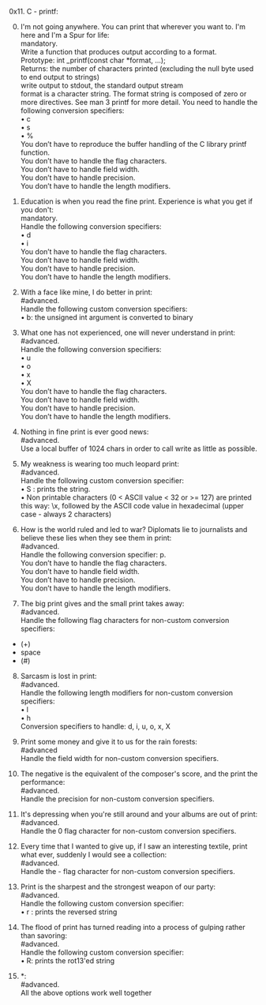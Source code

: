 0x11. C - printf: 

0. I'm not going anywhere. You can print that wherever you want to. I'm here and I'm a Spur for life:  
mandatory.  
Write a function that produces output according to a format.  
Prototype: int _printf(const char *format, ...);  
Returns: the number of characters printed (excluding the null byte used to end output to strings)  
write output to stdout, the standard output stream  
format is a character string. The format string is composed of zero or more directives. See man 3 printf for more detail. You need to handle the following conversion specifiers:  
•	c  
•	s  
•	%  
You don’t have to reproduce the buffer handling of the C library printf function.  
You don’t have to handle the flag characters.  
You don’t have to handle field width.  
You don’t have to handle precision.  
You don’t have to handle the length modifiers.  

1. Education is when you read the fine print. Experience is what you get if you don't:  
mandatory.  
Handle the following conversion specifiers:  
•	d  
•	i  
You don’t have to handle the flag characters.  
You don’t have to handle field width.  
You don’t have to handle precision.  
You don’t have to handle the length modifiers.  

2. With a face like mine, I do better in print:  
#advanced.  
Handle the following custom conversion specifiers:  
•	b: the unsigned int argument is converted to binary  

3. What one has not experienced, one will never understand in print:  
#advanced.  
Handle the following conversion specifiers:  
•	u  
•	o  
•	x  
•	X  
You don’t have to handle the flag characters.  
You don’t have to handle field width.  
You don’t have to handle precision.  
You don’t have to handle the length modifiers.  

4. Nothing in fine print is ever good news:  
#advanced.  
Use a local buffer of 1024 chars in order to call write as little as possible.  

5. My weakness is wearing too much leopard print:  
#advanced.  
Handle the following custom conversion specifier:  
•	S : prints the string.  
•	Non printable characters (0 < ASCII value < 32 or >= 127) are printed this way: \x, followed by the ASCII code value in hexadecimal (upper case - always 2 characters)  

6. How is the world ruled and led to war? Diplomats lie to journalists and believe these lies when they see them in print:  
#advanced.  
Handle the following conversion specifier: p.  
You don’t have to handle the flag characters.  
You don’t have to handle field width.  
You don’t have to handle precision.  
You don’t have to handle the length modifiers.  

7. The big print gives and the small print takes away:  
#advanced.  
Handle the following flag characters for non-custom conversion specifiers:  
- (+)  
- space  
- (#)  
	
8. Sarcasm is lost in print:  
#advanced.  
Handle the following length modifiers for non-custom conversion specifiers:  
•	l  
•	h  
Conversion specifiers to handle: d, i, u, o, x, X  

9. Print some money and give it to us for the rain forests:  
#advanced  
Handle the field width for non-custom conversion specifiers.  

10. The negative is the equivalent of the composer's score, and the print the performance:  
#advanced.  
Handle the precision for non-custom conversion specifiers.  

11. It's depressing when you're still around and your albums are out of print:  
#advanced.  
Handle the 0 flag character for non-custom conversion specifiers.  

12. Every time that I wanted to give up, if I saw an interesting textile, print what ever, suddenly I would see a collection:  
#advanced.  
Handle the - flag character for non-custom conversion specifiers.  

13. Print is the sharpest and the strongest weapon of our party:  
#advanced.  
Handle the following custom conversion specifier:  
•	r : prints the reversed string  

14. The flood of print has turned reading into a process of gulping rather than savoring:  
#advanced.  
Handle the following custom conversion specifier:  
•	R: prints the rot13'ed string  

15. *:  
#advanced.  
All the above options work well together  
